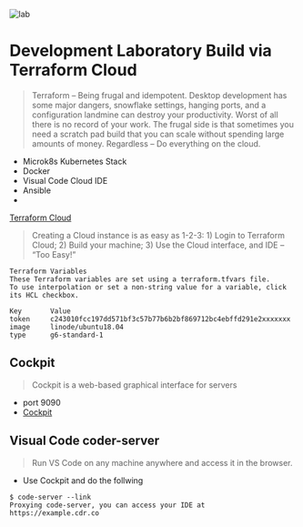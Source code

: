 
![lab](https://brewminate.com/wp-content/uploads/2018/02/020918-25-History-Laboratory-Science.jpg)

# Development Laboratory Build via Terraform Cloud

> Terraform – Being frugal and idempotent. Desktop development has some major dangers, snowflake settings, hanging ports, and a configuration landmine can destroy your productivity. Worst of all there is no record of your work. The frugal side is that sometimes you need a scratch pad build that you can scale without spending large amounts of money. Regardless – Do everything on the cloud. 

- Microk8s Kubernetes Stack
- Docker
- Visual Code Cloud IDE
- Ansible
- 
[Terraform Cloud](https://www.terraform.io/cloud)
> Creating a Cloud instance is as easy as 1-2-3: 1) Login to Terraform Cloud; 2) Build your machine; 3) Use the Cloud interface, and IDE – “Too Easy!”

```
Terraform Variables
These Terraform variables are set using a terraform.tfvars file. 
To use interpolation or set a non-string value for a variable, click its HCL checkbox.

Key	      Value	
token     c243010fcc197dd571bf3c57b77b6b2bf869712bc4ebffd291e2xxxxxxx
image     linode/ubuntu18.04	
type      g6-standard-1	
```

## Cockpit
> Cockpit is a web-based graphical interface for servers
- port 9090
- [Cockpit](https://cockpit-project.org/)

## Visual Code coder-server
> Run VS Code on any machine anywhere and access it in the browser.
- Use Cockpit and do the follwing
```
$ code-server --link
Proxying code-server, you can access your IDE at https://example.cdr.co
```
